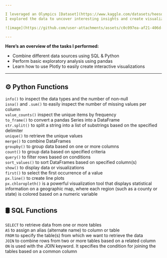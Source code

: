 ```yaml
---

I leveraged an Olympics [Dataset](https://www.kaggle.com/datasets/heesoo37/120-years-of-olympic-history-athletes-and-results) from Kaggle website and then enriched it with country details from a MariaDB SQL database.  
I explored the data to uncover interesting insights and create visualizations. You may view the python [code](https://github.com/abertpaat28/A-Dive-into-Olympics-Data-with-SQL-and-Python/blob/main/python%20notebook.ipynb) here. 🏆

![image](https://github.com/user-attachments/assets/c0c097ea-af21-406d-b119-483b51cca7ed)

---
```

**Here’s an overview of the tasks I performed:**  
- Combine different data sources using SQL & Python  
- Perform basic exploratory analysis using pandas  
- Learn how to use Plotly to easily create interactive visualizations  

---
## ⚙️ Python Functions
`info()` to inspect the data types and the number of non-null  
`isna()` and `.sum()` to easily inspect the number of missing values per column  
`value_counts()` inspect the unique items by frequency  
`to_frame()` to convert a pandas Series into a DataFrame  
`str.split()` to split a string into a list of substrings based on the specified delimiter  
`unique()` to retrieve the unique values  
`merge()` to combine DataFrames  
`groupby()` to group data based on one or more columns  
`count()` to group data based on specified criteria  
`query()` to filter rows based on conditions  
`sort_values()` to sort DataFrames based on specified column(s)  
`show()` to display data or visualizations  
`first()` to select the first occurrence of a value  
`px.line()` to create line plots  
`px.chloropleth()` is a powerful visualization tool that displays statistical information on a geographic map, where each region (such as a county or state) is colored based on a numeric variable  


## 🛢 SQL Functions
`SELECT` to retrieve data from one or more tables  
`AS` to assign an alias (alternate name) to column or table  
`FROM` to specify the table(s) from which we want to retrieve the data  
`JOIN` to combine rows from two or more tables based on a related column  
`ON` is used with the JOIN keyword. It specifies the condition for joining the tables based on a common column  

